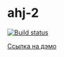 # ahj-2

[![Build status](https://ci.appveyor.com/api/projects/status/f4v1k23ouxdws381?svg=true)](https://ci.appveyor.com/project/SergExy/ahj-2)

[Ссылка на дэмо](https://sergexy.github.io/ahj-2/)
